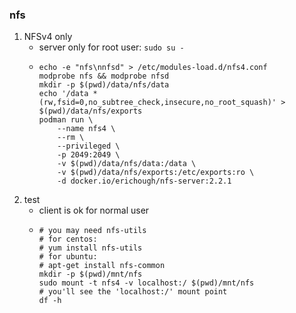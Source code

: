 ### nfs

1. NFSv4 only
    * server only for root user: `sudo su -`
    * ```shell
      echo -e "nfs\nnfsd" > /etc/modules-load.d/nfs4.conf
      modprobe nfs && modprobe nfsd
      mkdir -p $(pwd)/data/nfs/data
      echo '/data *(rw,fsid=0,no_subtree_check,insecure,no_root_squash)' > $(pwd)/data/nfs/exports
      podman run \
          --name nfs4 \
          --rm \
          --privileged \
          -p 2049:2049 \
          -v $(pwd)/data/nfs/data:/data \
          -v $(pwd)/data/nfs/exports:/etc/exports:ro \
          -d docker.io/erichough/nfs-server:2.2.1
      ```
2. test
    * client is ok for normal user
    * ```shell
      # you may need nfs-utils
      # for centos:
      # yum install nfs-utils
      # for ubuntu:
      # apt-get install nfs-common
      mkdir -p $(pwd)/mnt/nfs
      sudo mount -t nfs4 -v localhost:/ $(pwd)/mnt/nfs
      # you'll see the 'localhost:/' mount point
      df -h
      ```